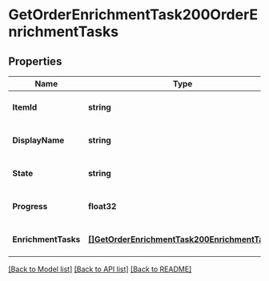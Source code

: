 # GetOrderEnrichmentTask200OrderEnrichmentTasks

## Properties
Name | Type | Description | Notes
------------ | ------------- | ------------- | -------------
**ItemId** | **string** |  | [optional] [default to null]
**DisplayName** | **string** |  | [optional] [default to null]
**State** | **string** |  | [optional] [default to null]
**Progress** | **float32** |  | [optional] [default to null]
**EnrichmentTasks** | [**[]GetOrderEnrichmentTask200EnrichmentTasks**](GetOrderEnrichmentTask_200_enrichmentTasks.md) |  | [optional] [default to null]

[[Back to Model list]](../README.md#documentation-for-models) [[Back to API list]](../README.md#documentation-for-api-endpoints) [[Back to README]](../README.md)


